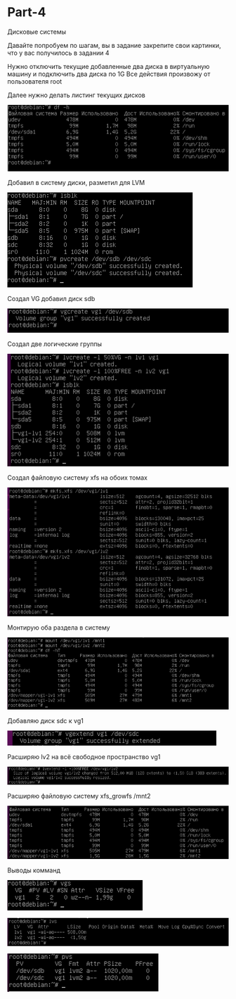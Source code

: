 # Part-4
Дисковые системы

Давайте попробуем по шагам, вы в задание закрепите свои картинки, что у вас получилось в задании 4

Нужно отключить текущие добавленные два диска в виртуальную машину и подключить два диска по 1G
Все действия произвожу от пользователя root

Далее нужно делать листинг текущих дисков

![](https://github.com/ihusainov/Part-4/blob/main/Pic/1.png)

Добавил в систему диски, разметил для LVM

![](https://github.com/ihusainov/Part-4/blob/main/Pic/2.png)

Cоздал VG добавил диск sdb

![](https://github.com/ihusainov/Part-4/blob/main/Pic/3.png)

Создал две логические группы

![](https://github.com/ihusainov/Part-4/blob/main/Pic/4.png)

Cоздал файловую систему xfs на обоих томах

![](https://github.com/ihusainov/Part-4/blob/main/Pic/5.png)

Монтирую оба раздела в систему

![](https://github.com/ihusainov/Part-4/blob/main/Pic/6.png)

Добавляю диск sdc к vg1

![](https://github.com/ihusainov/Part-4/blob/main/Pic/7.png)

Расширяю lv2 на всё свободное пространство vg1

![](https://github.com/ihusainov/Part-4/blob/main/Pic/8.png)

Расширяю файловую систему xfs_growfs /mnt2

![](https://github.com/ihusainov/Part-4/blob/main/Pic/9.png)

Выводы комманд

![10](https://github.com/ihusainov/Part-4/blob/main/Pic/10.png)

![11](https://github.com/ihusainov/Part-4/blob/main/Pic/11.png)

![12](https://github.com/ihusainov/Part-4/blob/main/Pic/12.png)

